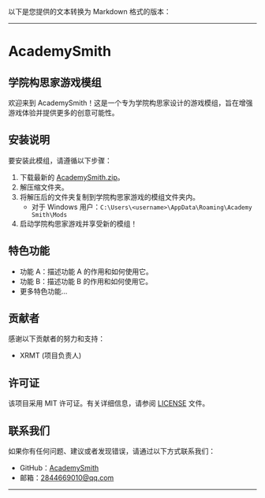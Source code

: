 以下是您提供的文本转换为 Markdown 格式的版本：

---

# AcademySmith

## 学院构思家游戏模组

欢迎来到 AcademySmith！这是一个专为学院构思家设计的游戏模组，旨在增强游戏体验并提供更多的创意可能性。

## 安装说明

要安装此模组，请遵循以下步骤：

1. 下载最新的 [AcademySmith.zip](https://github.com/XRMT01/AcademySmith/blob/main/version/0.0.8/Academy%20Smith%20-%200.0.8.dll)。
2. 解压缩文件夹。
3. 将解压后的文件夹复制到学院构思家游戏的模组文件夹内。
   - 对于 Windows 用户：`C:\Users\<username>\AppData\Roaming\Academy Smith\Mods`
4. 启动学院构思家游戏并享受新的模组！

## 特色功能

- 功能 A：描述功能 A 的作用和如何使用它。
- 功能 B：描述功能 B 的作用和如何使用它。
- 更多特色功能...

## 贡献者

感谢以下贡献者的努力和支持：

- XRMT (项目负责人)

## 许可证

该项目采用 MIT 许可证。有关详细信息，请参阅 [LICENSE](./.LICENSE) 文件。

## 联系我们

如果你有任何问题、建议或者发现错误，请通过以下方式联系我们：

- GitHub：[AcademySmith](https://github.com/XRMT01/AcademySmith)
- 邮箱：[2844669010@qq.com](mailto:2844669010@qq.com)

---